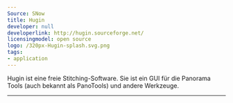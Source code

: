 ```yaml
---
Source: SNow
title: Hugin
developer: null
developerlink: http://hugin.sourceforge.net/
licensingmodel: open source
logo: /320px-Hugin-splash.svg.png
tags:
- application
---
```

Hugin ist eine freie Stitching-Software. Sie ist ein GUI für die Panorama Tools (auch bekannt als PanoTools) und andere Werkzeuge.

---
